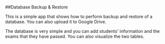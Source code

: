 ##Database Backup & Restore

This is a simple app that shows how to perform backup and restore of a database. You can also upload it to Google Drive. 

The database is very simple and you can add students' information and the exams that they have passed. You can also visualize the two tables.

